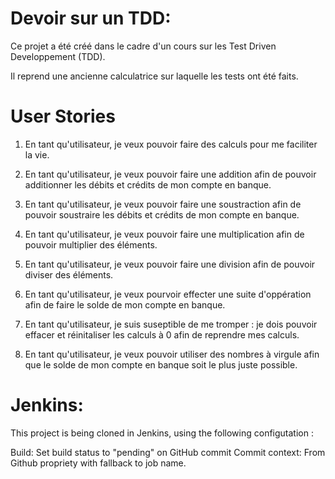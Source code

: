 # Devoir sur un TDD:

Ce projet a été créé dans le cadre d'un cours sur les Test Driven Developpement (TDD).

Il reprend une ancienne calculatrice sur laquelle les tests ont été faits.

# User Stories
1. En tant qu'utilisateur, je veux pouvoir faire des calculs pour me faciliter la vie.

2. En tant qu'utilisateur, je veux pouvoir faire une addition afin de pouvoir additionner les débits et crédits de mon compte en banque.

3. En tant qu'utilisateur, je veux pouvoir faire une soustraction afin de pouvoir soustraire les débits et crédits de mon compte en banque.

4. En tant qu'utilisateur, je veux pouvoir faire une multiplication afin de pouvoir multiplier des éléments.

5. En tant qu'utilisateur, je veux pouvoir faire une division afin de pouvoir diviser des éléments.

6. En tant qu'utilisateur, je veux pourvoir effecter une suite d'oppération afin de faire le solde de mon compte en banque.

7. En tant qu'utilisateur, je suis suseptible de me tromper : je dois pouvoir effacer et réinitaliser les calculs à 0 afin de reprendre mes calculs.

8. En tant qu'utilisateur, je veux pouvoir utiliser des nombres à virgule afin que le solde de mon compte en banque soit le plus juste possible.


# Jenkins:

This project is being cloned in Jenkins, using the following configutation :

Build:
Set build status to "pending" on GitHub commit 
 	Commit context:		From Github propriety with fallback to job name.

